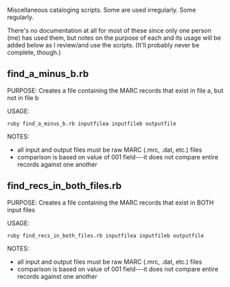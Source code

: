 Miscellaneous cataloging scripts. Some are used irregularly. Some regularly.

There's no documentation at all for most of these since only one person (me) has used them, but notes on the purpose of each and its usage will be added below as I review/and use the scripts. (It'll probably never be complete, though.)

## find_a_minus_b.rb
PURPOSE: Creates a file containing the MARC records that exist in file a, but not in file b

USAGE:
```
ruby find_a_minus_b.rb inputfilea inputfileb outputfile
```

NOTES:
* all input and output files must be raw MARC (.mrc, .dat, etc.) files
* comparison is based on value of 001 field---it does not compare entire records against one another

## find_recs_in_both_files.rb
PURPOSE: Creates a file containing the MARC records that exist in BOTH input files

USAGE:
```
ruby find_recs_in_both_files.rb inputfilea inputfileb outputfile
```

NOTES:
* all input and output files must be raw MARC (.mrc, .dat, etc.) files
* comparison is based on value of 001 field---it does not compare entire records against one another

